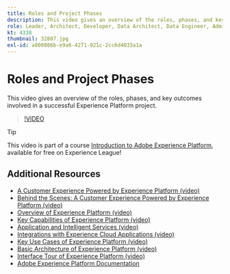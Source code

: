 ```yaml
---
title: Roles and Project Phases
description: This video gives an overview of the roles, phases, and key outcomes involved in a successful Experience Platform project.
role: Leader, Architect, Developer, Data Architect, Data Engineer, Admin, User
kt: 4338
thumbnail: 32807.jpg
exl-id: a800886b-e9a6-4271-921c-2cc6d4033a1a
---
```

# Roles and Project Phases

This video gives an overview of the roles, phases, and key outcomes involved in a successful Experience Platform project.

>[!VIDEO](https://video.tv.adobe.com/v/32807?quality=12&learn=on)

>[!TIP]
>
> This video is part of a course [Introduction to Adobe Experience Platform](https://experienceleague.adobe.com/?recommended=ExperiencePlatform-U-1-2020.1), available for free on Experience League!
## Additional Resources

* [A Customer Experience Powered by Experience Platform (video)](a-customer-experience-powered-by-experience-platform.md)
* [Behind the Scenes: A Customer Experience Powered by Experience Platform (video)](behind-the-scenes-a-customer-experience-powered-by-experience-platform.md)
* [Overview of Experience Platform (video)](overview.md)
* [Key Capabilities of Experience Platform (video)](key-capabilities.md)
* [Application and Intelligent Services (video)](application-and-intelligent-services.md)
* [Integrations with Experience Cloud Applications (video)](integrations-with-experience-cloud-applications.md)
* [Key Use Cases of Experience Platform (video)](key-use-cases.md)
* [Basic Architecture of Experience Platform (video)](basic-architecture.md)
* [Interface Tour of Experience Platform (video)](interface-tour.md)
* [Adobe Experience Platform Documentation](https://experienceleague.adobe.com/docs/experience-platform/landing/home.html)
